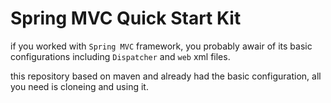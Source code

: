 # Spring MVC Quick Start Kit

if you worked with `Spring MVC` framework, you probably awair of its basic configurations including `Dispatcher` and `web` xml files.

this repository based on maven and already had the basic configuration, all you need is cloneing and using it.
